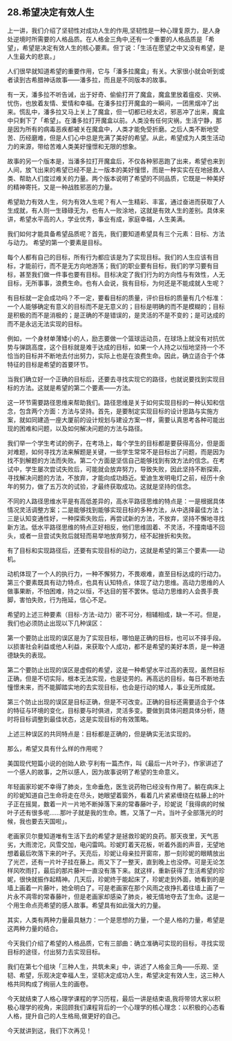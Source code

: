 ## 28.希望决定有效人生
上一讲，我们介绍了坚韧性对成功人生的作用,坚韧性是一种心理复原力，是人身处逆境时所需要的人格品质。在人格金三角中,还有一个重要的人格品质是「希望」，希望是决定有效人生的核心要素。但丁说：「生活在愿望之中又没有希望，是人生最大的悲哀。」


人们很早就知道希望的重要作用，它与「潘多拉魔盒」有关。大家很小就会听到或者读到古希腊神话故事——潘多拉，而且是不同版本的故事。


有一天，潘多拉不听告诫，出于好奇、偷偷打开了魔盒，魔盒里放着瘟疫、灾祸、忧伤，也放着友情、爱情和幸福。在潘多拉打开魔盒的一瞬间，一团黑烟冲了出来。慌乱中，潘多拉又马上关上了魔盒，但一切都已经太迟，邪恶冲了出来，魔盒中只剩下了「希望」。在潘多拉打开魔盒以前。人类没有任何灾祸，生活宁静，那是因为所有的病毒恶疾都被关在魔盒中，人类才能免受折磨。之后人类不断地受苦、历经磨难，但是人们心中总是充满了美好的希望。从此，希望成为人类生活动力的来源，带给苦难人类美好憧憬和无限的想象。


故事的另一个版本是，当潘多拉打开魔盒后，不仅各种邪恶跑了出来，希望也来到人间，放飞出来的希望已经不是上一版本的美好憧憬，而是一种实实在在地拯救人类、帮助人们度过难关的力量。两个版本说明了希望的不同品质，它既是一种美好的精神寄托，又是一种战胜邪恶的力量。


希望助力有效人生，何为有效人生呢？有人一生精彩、丰富，通过奋进而获取了人生成就，有人则一生碌碌无为，也有人一败涂地，这就是有效人生的差别。具体来讲，希望水平高的人，学业优秀，事业有成，家庭幸福，人生美满。


我们如何才能具备希望品质呢？首先，我们要知道希望具有三个元素：目标、方法与动力。
希望的第一个要素是目标。


每个人都有自己的目标，所有行为都应该是为了实现目标。我们的人生应该有目标，才能前行，而不是无方向地游荡；我们的职业要有目标，我们的学习要有目标，甚至我们做一件事也要有目标。目标决定了我们行为的方向性与有效性，人无目标，无所事事，浪费生命。也有人会说，我有目标，为何还是不能成就人生呢？


有目标就一定会成功吗？不一定，要看目标的质量，评价目标的质量有几个标准：一个人能够确定有意义的目标而不是无意义的；目标是明确的而不是模糊的；目标是积极的而不是消极的；是正确的不是错误的，是灵活的不是不变的；是可达成的而不是永远无法实现的目标。


例如，一个身材单薄矮小的人，励志要做一个篮球运动员，在球场上就没有对抗优势与弹跳高度，这个目标就是难于达成的目标，如果一个人持之以恒地坚持一个不恰当的目标并不断地去付出努力，实际上也是在浪费生命。因此，确立适合于个体特征的目标是希望的首要环节。


当我们确立好一个正确的目标后，还要去寻找实现它的路径，也就说要找到实现目标的方法。这就是希望的第二个要素——方法。


这一环节需要路径思维来帮助我们。路径思维是关于如何实现目标的一种认知和信念，包含两个方面：方法与坚持。首先，是要制定实现目标的设计思路与实施方案，就如同建造一座大厦前的设计规划与建设方案一样，需要认真思考各种可能出现的困难和问题，以及如何解决问题的方法与路径。


我们举一个学生考试的例子，在考场上，每个学生的目标都是要获得高分，但是面对难题，如何寻找方法来解题是关键，一些学生常常不是目标出了问题，而是因为找不到解题的方法而失败。第二个方面是坚信自己能够找到有效方法的信念。在考试中，学生屡次尝试失败后，可能就会放弃努力，导致失败，因此坚持不断探索，寻找解决问题的方法，不放弃，才能向成功趋近。爱迪生发明电灯之前，经历十余年的努力，做了五万次的试验，才最终获取成功。这就是坚持的信念。


不同的人路径思维水平是有高低差异的，高水平路径思维的特点是：一是根据具体情况灵活调整方案；二是能够找到能够实现目标的多种方法，从中选择最佳方法；三是认知变通性好，一种探索失败后，再尝试新的方法，不放弃，坚持不懈地寻找新方法。低水平路径思维的特点正好相反，他们思维固着、不灵活，不撞南墙不回头，或者一旦尝试失败后就轻而易举地放弃努力，经不起挫折和失败。


有了目标和实现路径后，还要有实现目标的动力，这就是希望的第三个要素——动机。


动机体现了一个人的执行力，一种不懈努力，不畏艰难，直至目标达成的行动力。第三个要素既具有动力特点，也具有认知特点，体现了动力思维。高动力思维的人做事果断，不怕困难，持之以恒，不达目的誓不罢休。低动力思维的人会畏手畏脚，害怕失败，行为拖延，信心不足。


希望的上述三种要素（目标-方法-动力）密不可分，相辅相成，缺一不可。但是，我们也必须防止出现以下几种误区：


第一个要防止出现的误区是为了实现目标，哪怕是正确的目标，也可以不择手段。以损害社会利益或他人利益，来获取个人成功，都不是希望的美好本质，是一种道德缺失的表现。


第二个要防止出现的误区是虚假的希望，这是一种希望水平过高的表现，虽然目标正确，但是不切实际，根本无法实现，也是徒劳的。再高远的目标，每日不断地去憧憬未来，而不能脚踏实地的去实现目标，也会是行动的矮人，事业无所成就。


第三个防止出现的误区是目标正确，但是不可改变。正确的目标还需要适合于个体的特征与环境的变化，目标要与时俱进，灵活多变。要做到具体问题具体分析，随时将目标调整到最佳状态，这是实现目标的有效策略。


上述三种误区的共同特点是：目标都是正确的，但是确实无法实现的。


那么，希望又具有什么样的作用呢？


美国现代短篇小说的创始人欧·亨利有一篇杰作，叫《最后一片叶子》，作家讲述了一个感人的故事，之所以感人，因为故事说明了希望的生命意义。


年轻画家珍妮不幸得了肺炎，生命垂危，医生说药物已经没有作用了。躺在病床上的珍妮知道自己生命将走在尽头，她眼望着窗外，看着几片紧紧缠绕在枯藤上的叶子正在摇晃，数着一片一片地不断掉落下来的常春藤叶子，珍妮说「我得病的时候叶子还有很多呢……那叶子就是我的生命。瞧，又落了一片。当叶子全部落光的时候，我也要去天国啦」。


老画家贝尔曼知道唯有生活下去的希望才是拯救珍妮的良药。那天夜里，天气恶劣，大雨滂沱，风雪交加，电闪雷鸣。珍妮盯着天花板，听着外面的声音，无望地想着最后吹落下来的叶子。天亮后，珍妮让母亲拉开窗帘，那一刻珍妮的眼睛放出了光芒，还有一片叶子挂在藤上。雨又下了一整天，直到晚上也没停。可是无论怎样风吹雨打，最后的那片藤叶一直没有落下来。就这样，重新获得了生活希望的珍妮，很快就振作起精神。几天后，珍妮终于能起床了，珍妮走到外面，她看到的是墙上画着一片藤叶，她全明白了。可是老画家在那个风雨之夜挣扎着往墙上画了一片永不凋零的常春藤叶，但是老画家却感染了肺炎，被无情地夺去了生命。这是一个用生命点亮希望的感人故事。希望具有如此强大的力量。


其实，人类有两种力量最具魅力：一个是思想的力量，一个是人格的力量，希望是这两种力量的结合。


今天我们介绍了希望的人格品质，它有三部曲：确立准确可实现的目标，寻找实现目标的途径，付出努力去实现目标。


我们在第七个组块「三种人生，共筑未来」中，讲述了人格金三角——乐观、坚韧、希望，乐观决定幸福人生，坚韧决定成功人生，希望决定有效人生，这三种人格共同构成了绚丽人生的画卷。


今天就结束了人格心理学课程的学习历程，最后一讲是结束语,我将带领大家以积极心理学的视角，来回顾我们课程背后的一个心理学的核心理念：以积极的心态看人格，提升自己的人生格局,做更好的自己。


今天就讲到这，我们下次再见！

